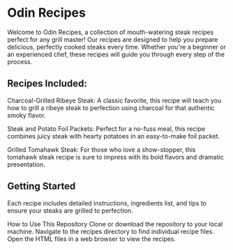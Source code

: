 # Odin Recipes
Welcome to Odin Recipes, a collection of mouth-watering steak recipes perfect for any grill master! Our recipes are designed to help you prepare delicious, perfectly cooked steaks every time. Whether you're a beginner or an experienced chef, these recipes will guide you through every step of the process.

## Recipes Included:
Charcoal-Grilled Ribeye Steak: A classic favorite, this recipe will teach you how to grill a ribeye steak to perfection using charcoal for that authentic smoky flavor.

Steak and Potato Foil Packets: Perfect for a no-fuss meal, this recipe combines juicy steak with hearty potatoes in an easy-to-make foil packet.

Grilled Tomahawk Steak: For those who love a show-stopper, this tomahawk steak recipe is sure to impress with its bold flavors and dramatic presentation.

## Getting Started
Each recipe includes detailed instructions, ingredients list, and tips to ensure your steaks are grilled to perfection.

How to Use This Repository
Clone or download the repository to your local machine.
Navigate to the recipes directory to find individual recipe files.
Open the HTML files in a web browser to view the recipes.